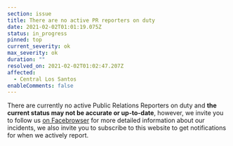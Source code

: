 ```yaml
---
section: issue
title: There are no active PR reporters on duty
date: 2021-02-02T01:01:19.075Z
status: in_progress
pinned: top
current_severity: ok
max_severity: ok
duration: ""
resolved_on: 2021-02-02T01:02:47.207Z
affected:
  - Central Los Santos
enableComments: false
---
```

There are currently no active Public Relations Reporters on duty and **the current status may not be accurate or up-to-date**, however, we invite you to follow us [on Facebrowser](https://face.gta.world/pages/LSFire) for more detailed information about our incidents, we also invite you to subscribe to this website to get notifications for when we actively report.